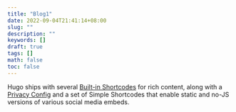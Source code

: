 ```yaml
---
title: "Blog1"
date: 2022-09-04T21:41:14+08:00
slug: ""
description: ""
keywords: []
draft: true
tags: []
math: false
toc: false
---
```


Hugo ships with several [Built-in Shortcodes](https://gohugo.io/content-management/shortcodes/#use-hugo-s-built-in-shortcodes) for rich content, along with a [Privacy Config](https://gohugo.io/about/hugo-and-gdpr/) and a set of Simple Shortcodes that enable static and no-JS versions of various social media embeds.
